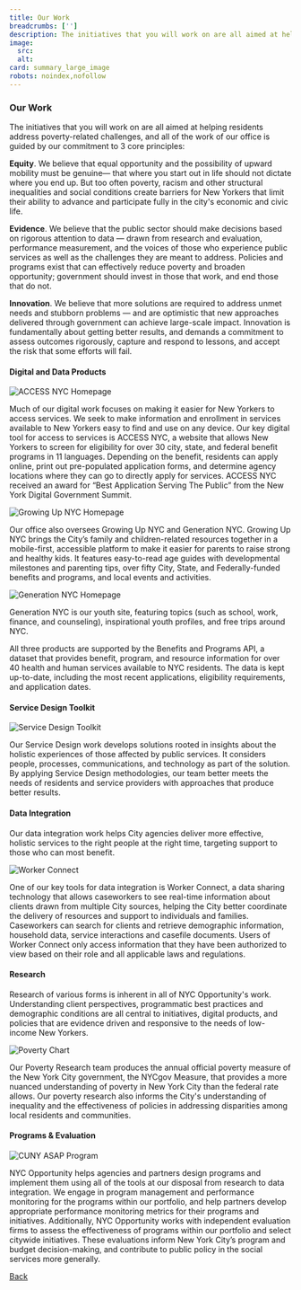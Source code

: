 ```yaml
---
title: Our Work
breadcrumbs: ['']
description: The initiatives that you will work on are all aimed at helping residents address poverty-related challenges, and all of the work of our office is guided by our commitment to 3 core principles.
image:
  src:
  alt:
card: summary_large_image
robots: noindex,nofollow
---
```


### Our Work

The initiatives that you will work on are all aimed at helping residents address poverty-related challenges, and all of the work of our office is guided by our commitment to 3 core principles:

**Equity**. We believe that equal opportunity and the possibility of upward mobility must be genuine— that where you start out in life should not dictate where you end up. But too often poverty, racism and other structural inequalities and social conditions create barriers for New Yorkers that limit their ability to advance and participate fully in the city's economic and civic life.

**Evidence**. We believe that the public sector should make decisions based on rigorous attention to data — drawn from research and evaluation, performance measurement, and the voices of those who experience public services as well as the challenges they are meant to address. Policies and programs exist that can effectively reduce poverty and broaden opportunity; government should invest in those that work, and end those that do not.

**Innovation**. We believe that more solutions are required to address unmet needs and stubborn problems — and are optimistic that new approaches delivered through government can achieve large-scale impact. Innovation is fundamentally about getting better results, and demands a commitment to assess outcomes rigorously, capture and respond to lessons, and accept the risk that some efforts will fail.

#### Digital and Data Products

![ACCESS NYC Homepage](https://buildwithnyc.github.io/img/accessNYC.jpg)

Much of our digital work focuses on making it easier for New Yorkers to access services. We seek to make information and enrollment in services available to New Yorkers easy to find and use on any device. Our key digital tool for access to services is ACCESS NYC, a website that allows New Yorkers to screen for eligibility for over 30 city, state, and federal benefit programs in 11 languages. Depending on the benefit, residents can apply online, print out pre-populated application forms, and determine agency locations where they can go to directly apply for services. ACCESS NYC received an award for “Best Application Serving The Public” from the New York Digital Government Summit.

![Growing Up NYC Homepage](https://buildwithnyc.github.io/img/growingup.jpg)

Our office also oversees Growing Up NYC and Generation NYC. Growing Up NYC brings the City’s family and children-related resources together in a mobile-first, accessible platform to make it easier for parents to raise strong and healthy kids. It features easy-to-read age guides with developmental milestones and parenting tips, over fifty City, State, and Federally-funded benefits and programs, and local events and activities.

![Generation NYC Homepage](https://buildwithnyc.github.io/img/generationNYC.png)

Generation NYC is our youth site, featuring topics (such as school, work, finance, and counseling), inspirational youth profiles, and free trips around NYC.

All three products are supported by the Benefits and Programs API, a dataset that provides benefit, program, and resource information for over 40 health and human services available to NYC residents. The data is kept up-to-date, including the most recent applications, eligibility requirements, and application dates.

#### Service Design Toolkit

![Service Design Toolkit](https://buildwithnyc.github.io/img/servicedesignstudio.png)

Our Service Design work develops solutions rooted in insights about the holistic experiences of those affected by public services. It considers people, processes, communications, and technology as part of the solution. By applying Service Design methodologies, our team better meets the needs of residents and service providers with approaches that produce better results.

#### Data Integration

Our data integration work helps City agencies deliver more effective, holistic services to the right people at the right time, targeting support to those who can most benefit.

![Worker Connect](https://buildwithnyc.github.io/img/workerconnectscreens.png)

One of our key tools for data integration is Worker Connect, a data sharing technology that allows caseworkers to see real-time information about clients drawn from multiple City sources, helping the City better coordinate the delivery of resources and support to individuals and families. Caseworkers can search for clients and retrieve demographic information, household data, service interactions and casefile documents. Users of Worker Connect only access information that they have been authorized to view based on their role and all applicable laws and regulations.

#### Research

Research of various forms is inherent in all of NYC Opportunity's work. Understanding client perspectives, programmatic best practices and demographic conditions are all central to initiatives, digital products, and policies that are evidence driven and responsive to the needs of low-income New Yorkers.

![Poverty Chart](https://buildwithnyc.github.io/img/povertychart.png)

Our Poverty Research team produces the annual official poverty measure of the New York City government, the NYCgov Measure, that provides a more nuanced understanding of poverty in New York City than the federal rate allows. Our poverty research also informs the City's understanding of inequality and the effectiveness of policies in addressing disparities among local residents and communities.

#### Programs & Evaluation

![CUNY ASAP Program](https://buildwithnyc.github.io/img/cunyasap.jpg)

NYC Opportunity helps agencies and partners design programs and implement them using all of the tools at our disposal from research to data integration. We engage in program management and performance monitoring for the programs within our portfolio, and help partners develop appropriate performance monitoring metrics for their programs and initiatives. Additionally, NYC Opportunity works with independent evaluation firms to assess the effectiveness of programs within our portfolio and select citywide initiatives. These evaluations inform New York City’s program and budget decision-making, and contribute to public policy in the social services more generally.


<p class="text-center my-4">
  <a class="btn btn-large inline-block w-full" href="#/">Back</a>
</p>
